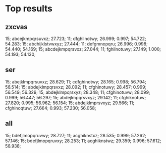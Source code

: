 # Top results

## zxcvas

15; abcejkmpqrsuvxz; 27.723; 11; dfghilnotwy; 26.999; 0.997; 54.722; 54.283;
15; abchijklstvwxyz; 27.444; 11; defgmnopqru; 26.996; 0.998; 54.440; 54.169;
15; abcdejkmpqrsvxz; 27.044; 11; fghilnotuwy; 27.149; 1.000; 54.193; 54.130;

## ser

15; abejklmpqrsuvxz; 28.629; 11; cdfghinotwy; 28.165; 0.998; 56.794; 56.514;
15; abdejklmpqrsvxz; 28.092; 11; cfghinotuwy; 28.457; 0.999; 56.549; 56.329;
15; abdejklmpqrsxyz; 28.348; 11; cfghinotuvw; 28.099; 0.999; 56.447; 56.297;
15; abdejlmpqrsvxyz; 29.142; 11; cfghiknotuw; 27.820; 0.995; 56.962; 56.154;
15; abdejklmprsvxyz; 29.566; 11; cfghinoqtuw; 27.664; 0.993; 57.230; 56.058;

## all

15; bdefjlmopqruvwy; 28.727; 11; acghiknstxz; 28.535; 0.999; 57.262; 57.146;
15; bdefjlmopqruvxy; 28.253; 11; acghiknstwz; 29.359; 0.996; 57.612; 56.938;

